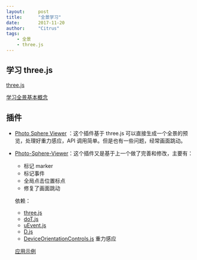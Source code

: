 ```yaml
---
layout:     post
title:      "全景学习"
date:       2017-11-20
author:     "Citrus"
tags:
    - 全景
    - three.js
---
```



## 学习 three.js

[three.js](https://github.com/mrdoob/three.js)

[学习全景基本概念](http://www.hewebgl.com/article/articledir/1)



## 插件

-   [Photo Sphere Viewer](https://github.com/JeremyHeleine/Photo-Sphere-Viewer) ：这个插件基于 three.js 可以直接生成一个全景的预览，处理好重力感应，API 调用简单。但是也有一些问题，经常画面跳动。

- [Photo-Sphere-Viewer](https://github.com/mistic100/Photo-Sphere-Viewer)：这个插件又是基于上一个做了完善和修改，主要有：

    -   标记 marker
    -   标记事件
    -   全局点击位置标点
    -   修复了画面跳动

    依赖：

    -   [three.js](https://github.com/mrdoob/three.js)
    -   [doT.js](http://olado.github.io/doT)
    -   [uEvent.js](https://github.com/mistic100/uEvent)
    -   [D.js](http://malko.github.io/D.js)
    -   [DeviceOrientationControls.js](https://github.com/mrdoob/three.js/blob/master/examples/js/controls/DeviceOrientationControls.js)  重力感应


    [应用示例](https://github.com/Citrusu/learn/blob/master/threejs/test1.html)


